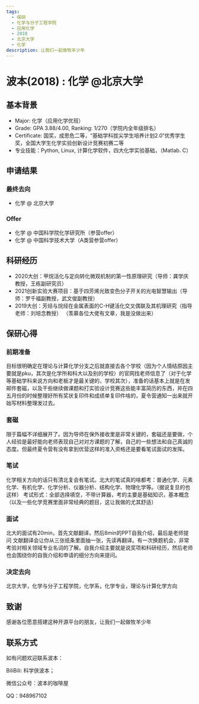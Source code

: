 ```yaml
---
tags:
  - 保研
  - 化学与分子工程学院
  - 应用化学
  - 2018
  - 北京大学
  - 化学
description: 让我们一起做牧羊少年
---
```


# 波本(2018) : 化学 @北京大学

## 基本背景

- Major: 化学（应用化学优班）
- Grade: GPA 3.88/4.00, Ranking: 1/270（学院内全年级排名）
- Certificate: 国奖，成思危二等，“基础学科拔尖学生培养计划2.0“优秀学生奖，全国大学生化学实验创新设计竞赛初赛二等
- 专业技能：Python, Linux, 计算化学软件，四大化学实验基础，（Matlab. C）

## 申请结果

### 最终去向

- 化学 @ 北京大学

### Offer

- 化学 @ 中国科学院化学研究所（参营offer）
- 化学 @ 中国科学技术大学（A类营参营offer）

## 科研经历

- 2020大创：甲烷活化与定向转化微观机制的第一性原理研究（导师：龚学庆教授，王栋副研究员）
- 2021创新实验大赛项目：基于四芳烯光致变色分子开关的光电智慧输出（导师：罗千福副教授，武文俊副教授）
- 2019大创：芳烃与烷烃在金属表面的C-H键活化交叉偶联及其机理研究（指导老师：刘培念教授）
（羡慕各位大佬有文章，我是没做出来）

## 保研心得

### 前期准备

目标很明确定在理论与计算化学分支之后就直接去各个学校（因为个人情结原因主要就是pku，其次是化学所和科大以及别的学校）的官网找老师信息了（对于化学等基础学科来说方向和老板才是最关键的，学校其次），准备的话基本上就是在发邮件套磁，以及干些继续做课题和打实验设计竞赛这些能丰富简历的东西，并在四五月份的时候整理好所有奖状复印件和成绩单复印件啥的，夏令营通知一出来就开始写材料整理发过去。

### 套磁

限于篇幅不详细展开了。因为导师在保外接收里是非常关键的，套磁还是要做，个人经验是最好能向老师表现自己对对方课题的了解，自己的一些想法和自己真诚的态度。但最终夏令营有没有拿到优营这样的准入资格还是要看笔试面试的发挥。

### 笔试

化学相关方向的话只有清北复会有笔试。北大的笔试真的啥都考：普通化学、元素化学、有机化学、化学分析、仪器分析、结构化学、物理化学等。（据说复旦的也这样）
考试形式：全部选择填空，不带计算器，考的主要是基础知识，基本概念（以及一些化学竞赛里面非常经典的题目，这让我做的尤其舒适）

### 面试

北大的面试有20min，首先文献翻译，然后8min的PPT自我介绍，最后是老师提问
文献翻译会让你从三张纸条里面抽一张，先读再翻译。有一次换题机会，非常考验对相关领域专业名词的了解。自我介绍主要就是说奖项和科研经历，然后老师也会围绕你的自我介绍和申请的细分方向来提问。

### 决定去向

北京大学，化学与分子工程学院，化学系，化学专业，理论与计算化学方向

## 致谢

感谢各位愿意搭建这种开源平台的朋友，让我们一起做牧羊少年

## 联系方式

如有问题欢迎联系波本：

BiliBili: 科学侠波本；

微信公众号：波本的咖啡屋

QQ：948967102

